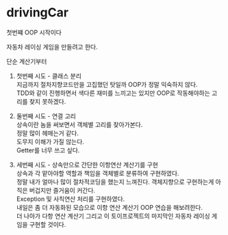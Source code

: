 # drivingCar

첫번쨰 OOP 시작이다

자동차 레이싱 게임을 만들려고 한다.    


단순 계산기부터
1. 첫번째 시도 - 클래스 분리  
지금까지 절차지향코드만을 고집했던 탓일까 OOP가 정말 익숙하지 않다.  
TDD와 같이 진행하면서 색다른 재미를 느끼고는 있지만 OOP로 작동해야하는 고리를 찾지 못하겠다.

2. 둘번째 시도 - 연결 고리  
상속이란 놈을 써보면서 객체별 고리를 찾아가본다.  
정말 많이 헤매는거 같다.  
도무지 이해가 가질 않는다.  
Getter를 너무 쓰고 싶다.

3. 세번째 시도 - 상속만으로 간단한 이항연산 계산기를 구현  
상속과 각 맡아야할 역할과 책임을 객체별로 분류하여 구현하였다.  
정말 내가 얼마나 많이 절차적코딩을 했는지 느껴진다. 객체지향으로 구현하는게 아직은 버겁지만 즐거움이 커간다.  
Exception 및 사칙연산 처리를 구현하였다.  
내일은 좀 더 자동화된 모습으로 이항 연산 계산기 OOP 연습을 해보려한다.  
더 나아가 다항 연산 계산기 그리고 이 토이프로젝트의 마지막인 자동차 레이싱 게임을 구현할 것이다.  

